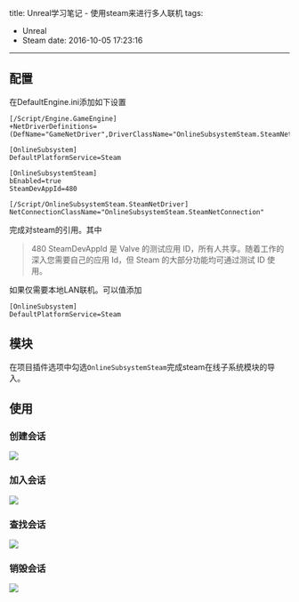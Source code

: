 title: Unreal学习笔记 - 使用steam来进行多人联机
tags:
  - Unreal  
  - Steam
date: 2016-10-05 17:23:16 

---

## 配置 ##

在DefaultEngine.ini添加如下设置
```
[/Script/Engine.GameEngine]
+NetDriverDefinitions=(DefName="GameNetDriver",DriverClassName="OnlineSubsystemSteam.SteamNetDriver",DriverClassNameFallback="OnlineSubsystemUtils.IpNetDriver")

[OnlineSubsystem]
DefaultPlatformService=Steam

[OnlineSubsystemSteam]
bEnabled=true
SteamDevAppId=480

[/Script/OnlineSubsystemSteam.SteamNetDriver]
NetConnectionClassName="OnlineSubsystemSteam.SteamNetConnection"
```

完成对steam的引用。其中
> 480 SteamDevAppId 是 Valve 的测试应用 ID，所有人共享。随着工作的深入您需要自己的应用 Id，但 Steam 的大部分功能均可通过测试 ID 使用。

如果仅需要本地LAN联机。可以值添加
```
[OnlineSubsystem]
DefaultPlatformService=Steam
```

## 模块 ##
在项目插件选项中勾选`OnlineSubsystemSteam`完成steam在线子系统模块的导入。

## 使用 ##
### 创建会话 ###
![](/images/unreal/CreateSession.jpg)
### 加入会话 ###
![](/images/unreal/JoinSession.jpg)
### 查找会话 ###
![](/images/unreal/FindSessions.jpg)
### 销毁会话 ###
![](/images/unreal/DestroySession.jpg)
